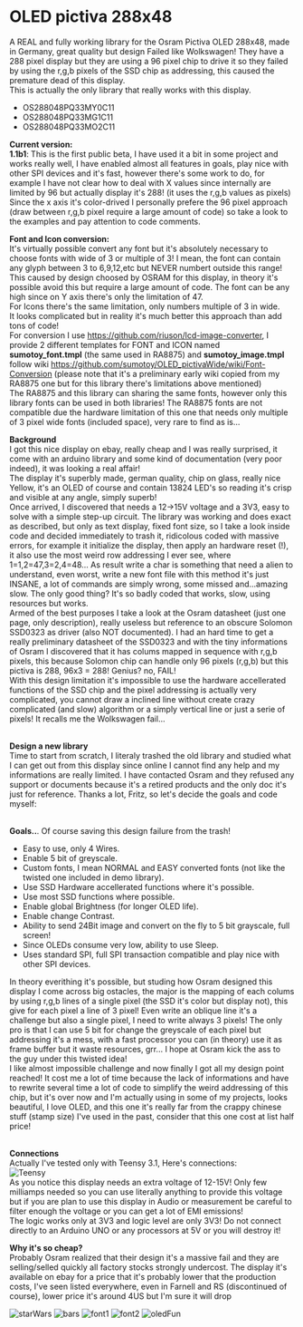 # OLED pictiva 288x48
A REAL and fully working library for the Osram Pictiva OLED 288x48, made in Germany, great quality but design Failed like Wolkswagen! They have a 288 pixel display but they are using a 96 pixel chip to drive it so they failed by using the r,g,b pixels of the SSD chip as addressing, this caused the premature dead of this display.<br>
This is actually the only library that really works with this display.<br>

- OS288048PQ33MY0C11
- OS288048PQ33MG1C11
- OS288048PQ33MO2C11

<b>Current version:</b><br>
<b>1.1b1</b>: This is the first public beta, I have used it a bit in some project and works really well, I have enabled almost all features in goals, play nice with other SPI devices and it's fast, however there's some work to do, for example I have not clear how to deal with X values since internally are limited by 96 but actually display it's 288! (it uses the r,g,b values as pixels)<br>
Since the x axis it's color-drived I personally prefere the 96 pixel approach (draw between r,g,b pixel require a large amount of code) so take a look to the examples and pay attention to code comments.<br>

<b>Font and Icon conversion:</b><br>
It's virtually possible convert any font but it's absolutely necessary to choose fonts with wide of 3 or multiple of 3! I mean, the font can contain any glyph between 3 to 6,9,12,etc but NEVER numbert outside this range! This caused by design choosed by OSRAM for this display, in theory it's possible avoid this but require a large amount of code. The font can be any high since on Y axis there's only the limitation of 47.<br>
For Icons there's the same limitation, only numbers multiple of 3 in wide.<br>
It looks complicated but in reality it's much better this approach than add tons of code!<br>
For conversion I use https://github.com/riuson/lcd-image-converter, I provide 2 different templates for FONT and ICON named <b>sumotoy_font.tmpl</b> (the same used in RA8875) and <b>sumotoy_image.tmpl</b> follow wiki https://github.com/sumotoy/OLED_pictivaWide/wiki/Font-Conversion (please note that it's a preliminary early wiki copied from my RA8875 one but for this library there's limitations above mentioned)<br>
The RA8875 and this library can sharing the same fonts, however only this library fonts can be used in both libraries! The RA8875 fonts are not compatible due the hardware limitation of this one that needs only multiple of 3 pixel wide fonts (included space), very rare to find as is...<br>

<b>Background</b><br>
I got this nice display on ebay, really cheap and I was really surprised, it come with an arduino library and some kind of documentation (very poor indeed), it was looking a real affair!<br>
The display it's superbly made, german quality, chip on glass, really nice Yellow, it's an OLED of course and contain 13824 LED's so reading it's crisp and visible at any angle, simply superb!<br>
Once arrived, I discovered that needs a 12->15V voltage and a 3V3, easy to solve with a simple step-up circuit. The library was working and does exact as described, but only as text display, fixed font size, so I take a look inside code and decided immediately to trash it, ridicolous coded with massive errors, for example it initialize the display, then apply an hardware reset (!), it also use the most weird row addressing I ever see, where 1=1,2=47,3=2,4=48... As result write a char is something that need a alien to understand, even worst, write a new font file with this method it's just INSANE,  a lot of commands are simply wrong, some missed and...amazing slow. The only good thing? It's so badly coded that works, slow, using resources but works.<br>
Armed of the best purposes I take a look at the Osram datasheet (just one page, only description), really useless but reference to an obscure Solomon SSD0323 as driver (also NOT documented). I had an hard time to get a really preliminary datasheet of the SSD0323 and with the tiny informations of Osram I discovered that it has colums mapped in sequence with r,g,b pixels, this because Solomon chip can handle only 96 pixels (r,g,b) but this pictiva is 288, 96x3 = 288! Genius? no, FAIL!<br>
With this design limitation it's impossible to use the hardware accellerated functions of the SSD chip and the pixel addressing is actually very complicated, you cannot draw a inclined line without create crazy complicated (and slow) algorithm or a simply vertical line or just a serie of pixels! It recalls me the Wolkswagen fail...<br><br>

<b>Design a new library</b><br>
Time to start from scratch, I literaly trashed the old library and studied what I can get out from this display since online I cannot find any help and my informations are really limited. I have contacted Osram and they refused any support or documents because it's a retired products and the only doc it's just for reference. Thanks a lot, Fritz, so let's decide the goals and code myself:<br><br>

<b>Goals..</b>. Of course saving this design failure from the trash!<br>
 - Easy to use, only 4 Wires.
 - Enable 5 bit of greyscale.
 - Custom fonts, I mean NORMAL and EASY converted fonts (not like the twisted one included in demo library).
 - Use SSD Hardware accellerated functions where it's possible.
 - Use most SSD functions where possible.
 - Enable global Brightness (for longer OLED life).
 - Enable change Contrast.
 - Ability to send 24Bit image and convert on the fly to 5 bit grayscale, full screen!
 - Since OLEDs consume very low, ability to use Sleep.
 - Uses standard SPI, full SPI transaction compatible and play nice with other SPI devices.

In theory everithing it's possible, but studing how Osram designed this display I come across big ostacles, the major is the mapping of each colums by using r,g,b lines of a single pixel (the SSD it's color but display not), this give for each pixel a line of 3 pixel! Even write an oblique line it's a challenge but also a single pixel, I need to write always 3 pixels! The only pro is that I can use 5 bit for change the greyscale of each pixel but addressing it's a mess, with a fast processor you can (in theory) use it as frame buffer but it waste resources, grr... I hope at Osram kick the ass to the guy under this twisted idea!<br>
I like almost impossible challenge and now finally I got all my design point reached! It cost me a lot of time because the lack of informations and have to rewrite several time a lot of code to simplify the weird addressing of this chip, but it's over now and I'm actually using in some of my projects, looks beautiful, I love OLED, and this one it's really far from the crappy chinese stuff (stamp size) I've used in the past, consider that this one cost at list half price!<br><br>

<b>Connections</b><br>
Actually I've tested only with Teensy 3.1, Here's connections:<br>
![Teensy](https://github.com/sumotoy/OLED_pictivaWide/blob/master/docs/pictivaTeensy.png)
<br>
As you notice this display needs an extra voltage of 12-15V! Only few milliamps needed so you can use literally anything to provide this voltage but if you are plan to use this display in Audio or measurement be careful to filter enough the voltage or you can get a lot of EMI emissions!<br>
The logic works only at 3V3 and logic level are only 3V3! Do not connect directly to an Arduino UNO or any processors at 5V or you will destroy it!<br>


<b>Why it's so cheap?</b><br>
Probably Osram realized that their design it's a massive fail and they are selling/selled quickly all factory stocks strongly undercost. The display it's available on ebay for a price that it's probably lower that the production costs, I've seen listed everywhere, even in Farnell and RS (discontinued of course), lower price it's around 4US but I'm sure it will drop<br>

![starWars](https://github.com/sumotoy/OLED_pictivaWide/blob/gh-pages/images/CIMG5416.png)
![bars](https://github.com/sumotoy/OLED_pictivaWide/blob/gh-pages/images/CIMG5418.png)
![font1](https://github.com/sumotoy/OLED_pictivaWide/blob/gh-pages/images/CIMG5425.png)
![font2](https://github.com/sumotoy/OLED_pictivaWide/blob/gh-pages/images/CIMG5427.png)
![oledFun](https://github.com/sumotoy/OLED_pictivaWide/blob/gh-pages/images/CIMG5423.png)
